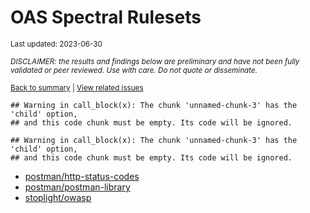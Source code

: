 OAS Spectral Rulesets
================
<sup>Last updated: 2023-06-30</sup>

<sup>*DISCLAIMER: the results and findings below are preliminary and
have not been fully validated or peer reviewed. Use with care. Do not
quote or disseminate.*</sup>

<sup>[Back to summary](oas_summary.md) \| [View related
issues](https://github.com/postman-open-technologies/knowledge-base/labels/oas%3Aspectral)</sup>

    ## Warning in call_block(x): The chunk 'unnamed-chunk-3' has the 'child' option,
    ## and this code chunk must be empty. Its code will be ignored.

    ## Warning in call_block(x): The chunk 'unnamed-chunk-3' has the 'child' option,
    ## and this code chunk must be empty. Its code will be ignored.

- [postman/http-status-codes](oas_spectral_ruleset_postman_http-status-codes.md)
- [postman/postman-library](oas_spectral_ruleset_postman_postman-library.md)
- [stoplight/owasp](oas_spectral_ruleset_stoplight_owasp.md)
